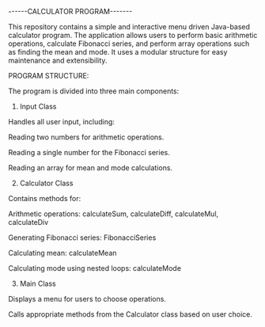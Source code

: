 ------CALCULATOR PROGRAM-------

This repository contains a simple and interactive menu driven Java-based calculator program. The application allows users to perform basic arithmetic operations, calculate Fibonacci series, and perform array operations such as finding the mean and mode. It uses a modular structure for easy maintenance and extensibility.



PROGRAM STRUCTURE:

The program is divided into three main components:

1. Input Class

Handles all user input, including:

Reading two numbers for arithmetic operations.

Reading a single number for the Fibonacci series.

Reading an array for mean and mode calculations.

2. Calculator Class

Contains methods for:

Arithmetic operations: calculateSum, calculateDiff, calculateMul, calculateDiv

Generating Fibonacci series: FibonacciSeries

Calculating mean: calculateMean

Calculating mode using nested loops: calculateMode

3. Main Class

Displays a menu for users to choose operations.

Calls appropriate methods from the Calculator class based on user choice.



